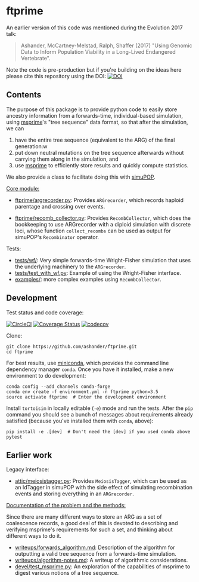 ftprime
======

An earlier version of this code was mentioned during the Evolution 2017 talk:
> Ashander, McCartney-Melstad, Ralph, Shaffer (2017) "Using Genomic Data to Inform Population Viability in a Long-Lived Endangered Vertebrate". 

Note the code is pre-production but if you're building on the ideas here please cite this repository using the DOI: [![DOI](https://zenodo.org/badge/72480698.svg)](https://zenodo.org/badge/latestdoi/72480698)


Contents
--------

The purpose of this package is to provide python code to easily store ancestry information from a forwards-time, 
individual-based simulation, using [msprime](https://github.com/jeromekelleher/msprime)'s "tree sequence" data format, so that after the simulation,
we can

1. have the entire tree sequence (equivalent to the ARG) of the final generation:w
2. put down neutral mutations on the tree sequence afterwards without carrying them along in the simulation, and
3. use [msprime](https://github.com/jeromekelleher/msprime) to efficiently store results and quickly compute statistics.

We also provide a class to facilitate doing this with [simuPOP](https://github.com/BoPeng/simuPOP).

[Core module:](ftprime/)

-  [ftprime/argrecorder.py](ftprime/argrecorder.py): Provides `ARGrecorder`, which records haploid parentage and crossing over events.

-  [ftprime/recomb_collector.py](ftprime/recomb_collector.py): Provides `RecombCollector`, which does the bookkeeping to use ARGrecorder
    with a diploid simulation with discrete loci, whose function `collect_recombs` can be used as output for simuPOP's `Recombinator` operator.


Tests:

-  [tests/wf/](test/wf/__init__.py): Very simple forwards-time Wright-Fisher simulation that uses the underlying machinery to the `ARGrecorder`.
-  [tests/test_with_wf.py](tests/test_with_wf.py): Example of using the Wright-Fisher interface.
-  [examples/](examples/): more complex examples using `RecombCollector`.


Development
-----------

Test status and code coverage:

[![CircleCI](https://circleci.com/gh/ashander/ftprime/tree/master.svg?style=svg)](https://circleci.com/gh/ashander/ftprime/tree/master) [![Coverage Status](https://coveralls.io/repos/github/ashander/ftprime/badge.svg?branch=master)](https://coveralls.io/github/ashander/ftprime?branch=master) [![codecov](https://codecov.io/gh/ashander/ftprime/branch/master/graph/badge.svg)](https://codecov.io/gh/ashander/ftprime)


Clone:

    git clone https://github.com/ashander/ftprime.git
    cd ftprime

For best results, use [miniconda](https://conda.io/miniconda.html),
which provides the command line dependency manager `conda`.
Once you have it installed, make a new environment to do development:

    conda config --add channels conda-forge
    conda env create -f environment.yml -n ftprime python=3.5
    source activate ftprime  # Enter the development environment

Install ``tortoisim`` in locally editable (``-e``) mode and run the tests.
After the ``pip`` command you should see a bunch of messages about requirements
already satisfied (because you've installed them with ``conda``, above):

    pip install -e .[dev]  # Don't need the [dev] if you used conda above
    pytest

Earlier work
------------

Legacy interface:

-  [attic/meiosistagger.py](attic/meiosistagger.py): Provides `MeiosisTagger`, which can be used as an IdTagger in simuPOP
    with the side effect of simulating recombination events and storing everything in an `ARGrecorder`.

[Documentation of the problem and the methods:](writeups/)

Since there are many different ways to store an ARG as a set of coalescence records,
a good deal of this is devoted to describing and verifying msprime's requirements
for such a set, and thinking about different ways to do it.

-  [writeups/forwards_algorithm.md](writeups/forwards_algorithm.md): Description of the algorithm for outputting a valid tree sequence from a forwards-time simulation.
-  [writeups/algorithm-notes.md](writeups/algorithm-notes.md): A writeup of algorithmic considerations.
-  [devel/test_msprime.py](devel/test_msprime.py): An exploration of the capabilities of msprime to digest various notions of a tree sequence.
